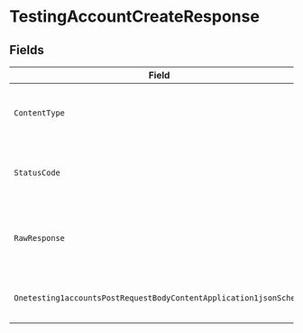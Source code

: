 # TestingAccountCreateResponse


## Fields

| Field                                                                                                                                                                         | Type                                                                                                                                                                          | Required                                                                                                                                                                      | Description                                                                                                                                                                   |
| ----------------------------------------------------------------------------------------------------------------------------------------------------------------------------- | ----------------------------------------------------------------------------------------------------------------------------------------------------------------------------- | ----------------------------------------------------------------------------------------------------------------------------------------------------------------------------- | ----------------------------------------------------------------------------------------------------------------------------------------------------------------------------- |
| `ContentType`                                                                                                                                                                 | *string*                                                                                                                                                                      | :heavy_check_mark:                                                                                                                                                            | HTTP response content type for this operation                                                                                                                                 |
| `StatusCode`                                                                                                                                                                  | *int*                                                                                                                                                                         | :heavy_check_mark:                                                                                                                                                            | HTTP response status code for this operation                                                                                                                                  |
| `RawResponse`                                                                                                                                                                 | [*http.Response](https://pkg.go.dev/net/http#Response)                                                                                                                        | :heavy_minus_sign:                                                                                                                                                            | Raw HTTP response; suitable for custom response parsing                                                                                                                       |
| `Onetesting1accountsPostRequestBodyContentApplication1jsonSchema`                                                                                                             | [*shared.Onetesting1accountsPostRequestBodyContentApplication1jsonSchemaOutput](../../models/shared/onetesting1accountspostrequestbodycontentapplication1jsonschemaoutput.md) | :heavy_minus_sign:                                                                                                                                                            | The account was successfully created                                                                                                                                          |